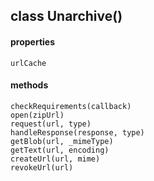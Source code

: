 ## class Unarchive()  
#### properties  
    urlCache  
#### methods   
    checkRequirements(callback)  
    open(zipUrl)  
    request(url, type)  
    handleResponse(response, type)  
    getBlob(url, _mimeType)  
    getText(url, encoding)  
    createUrl(url, mime)  
    revokeUrl(url)  
